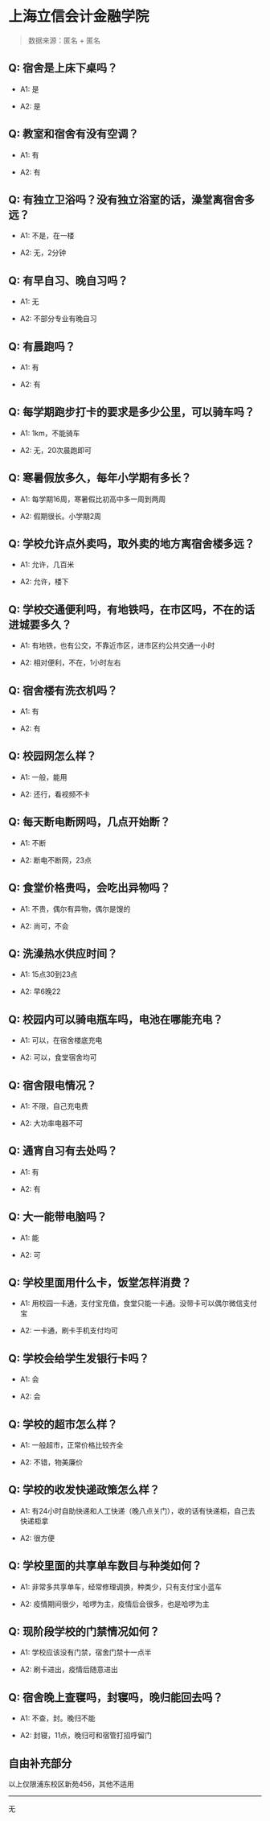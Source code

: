 # 上海立信会计金融学院

> 数据来源：匿名 + 匿名

## Q: 宿舍是上床下桌吗？

- A1: 是

- A2: 是

## Q: 教室和宿舍有没有空调？

- A1: 有

- A2: 有

## Q: 有独立卫浴吗？没有独立浴室的话，澡堂离宿舍多远？

- A1: 不是，在一楼

- A2: 无，2分钟

## Q: 有早自习、晚自习吗？

- A1: 无

- A2: 不部分专业有晚自习

## Q: 有晨跑吗？

- A1: 有

- A2: 有

## Q: 每学期跑步打卡的要求是多少公里，可以骑车吗？

- A1: 1km，不能骑车

- A2: 无，20次晨跑即可

## Q: 寒暑假放多久，每年小学期有多长？

- A1: 每学期16周，寒暑假比初高中多一周到两周

- A2: 假期很长。小学期2周

## Q: 学校允许点外卖吗，取外卖的地方离宿舍楼多远？

- A1: 允许，几百米

- A2: 允许，楼下

## Q: 学校交通便利吗，有地铁吗，在市区吗，不在的话进城要多久？

- A1: 有地铁，也有公交，不靠近市区，进市区约公共交通一小时

- A2: 相对便利，不在，1小时左右

## Q: 宿舍楼有洗衣机吗？

- A1: 有

- A2: 有

## Q: 校园网怎么样？

- A1: 一般，能用

- A2: 还行，看视频不卡

## Q: 每天断电断网吗，几点开始断？

- A1: 不断

- A2: 断电不断网，23点

## Q: 食堂价格贵吗，会吃出异物吗？

- A1: 不贵，偶尔有异物，偶尔是馊的

- A2: 尚可，不会

## Q: 洗澡热水供应时间？

- A1: 15点30到23点

- A2: 早6晚22

## Q: 校园内可以骑电瓶车吗，电池在哪能充电？

- A1: 可以，在宿舍楼底充电

- A2: 可以，食堂宿舍均可

## Q: 宿舍限电情况？

- A1: 不限，自己充电费

- A2: 大功率电器不可

## Q: 通宵自习有去处吗？

- A1: 有

- A2: 有

## Q: 大一能带电脑吗？

- A1: 能

- A2: 可

## Q: 学校里面用什么卡，饭堂怎样消费？

- A1: 用校园一卡通，支付宝充值，食堂只能一卡通。没带卡可以偶尔微信支付宝

- A2: 一卡通，刷卡手机支付均可

## Q: 学校会给学生发银行卡吗？

- A1: 会

- A2: 会

## Q: 学校的超市怎么样？

- A1: 一般超市，正常价格比较齐全

- A2: 不错，物美廉价

## Q: 学校的收发快递政策怎么样？

- A1: 有24小时自助快递和人工快递（晚八点关门），收的话有快递柜，自己去快递柜拿

- A2: 很方便

## Q: 学校里面的共享单车数目与种类如何？

- A1: 非常多共享单车，经常修理调换，种类少，只有支付宝小蓝车

- A2: 疫情期间很少，哈啰为主，疫情后会很多，也是哈啰为主

## Q: 现阶段学校的门禁情况如何？

- A1: 学校应该没有门禁，宿舍门禁十一点半

- A2: 刷卡进出，疫情后随意进出

## Q: 宿舍晚上查寝吗，封寝吗，晚归能回去吗？

- A1: 不查，封。晚归不能

- A2: 封寝，11点，晚归可和宿管打招呼留门

## 自由补充部分

以上仅限浦东校区新苑456，其他不适用

***

无